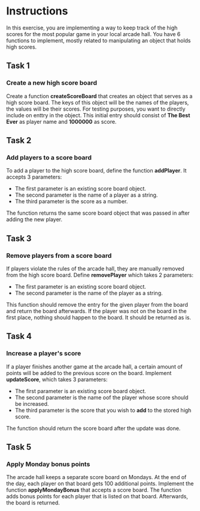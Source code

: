 # Instructions

In this exercise, you are implementing a way to keep track of the high scores for the most popular game in your local arcade hall.
You have 6 functions to implement, mostly related to manipulating an object that holds high scores.

## Task 1

### Create a new high score board

Create a function **createScoreBoard** that creates an object that serves as a high score board. The keys of this object will be the names of the players, the values will be their scores. For testing purposes, you want to directly include on enttry in the object.
This initial entry should consist of **The Best Ever** as player name and **1000000** as score.

## Task 2

### Add players to a score board

To add a player to the high score board, define the function **addPlayer**. It accepts 3 parameters:

- The first parameter is an existing score board object.
- The second parameter is the name of a player as a string.
- The third parameter is the score as a number.

The function returns the same score board object that was passed in after adding the new player.

## Task 3

### Remove players from a score board

If players violate the rules of the arcade hall, they are manually removed from the high score board. Define **removePlayer** which takes 2 parameters:

- The first parameter is an existing score board object.
- The second parameter is the name of the player as a string.

This function should remove the entry for the given player from the board and return the board afterwards. If the player was not on the board in the first place, nothing should happen to the board. It should be returned as is.

## Task 4

### Increase a player's score

If a player finishes another game at the arcade hall, a certain amount of points will be added to the previous score on the board. Implement **updateScore**, which takes 3 parameters:

- The first parameter is an existing score board object.
- The second parameter is the name oof the player whose score should be increased.
- The third parameter is the score that you wish to **add** to the stored high score.

The function should return the score board after the update was done.

## Task 5

### Apply Monday bonus points

The arcade hall keeps a separate score board on Mondays. At the end of the day, each player on that board gets 100 additional points.
Implement the function **applyMondayBonus** that accepts a score board. The function adds bonus points for each player that is listed on that board. Afterwards, the board is returned.
